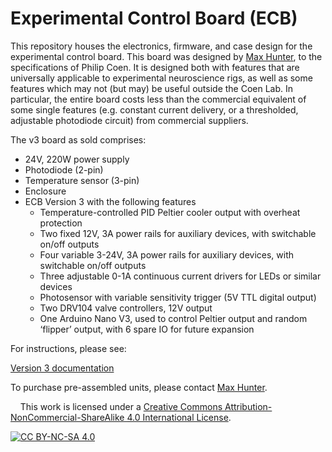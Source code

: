 # Experimental Control Board (ECB)
This repository houses the electronics, firmware, and case design for the experimental control board. This board was designed by [Max Hunter](https://maxhunter.me/), to the specifications of Philip Coen. It  is designed both with features that are universally applicable to experimental neuroscience rigs, as well as some features which may not (but may) be useful outside the Coen Lab. In particular, the entire board costs less than the commercial equivalent of some single features (e.g. constant current delivery, or a thresholded, adjustable photodiode circuit) from commercial suppliers.

The v3 board as sold comprises:
- 24V, 220W power supply
- Photodiode (2-pin)
- Temperature sensor (3-pin)
- Enclosure
- ECB Version 3 with the following features
	- Temperature-controlled PID Peltier cooler output with overheat protection
	- Two fixed 12V, 3A power rails for auxiliary devices, with switchable on/off outputs
	- Four variable 3-24V, 3A power rails for auxiliary devices, with switchable on/off outputs
	- Three adjustable 0-1A continuous current drivers for LEDs or similar devices
	- Photosensor with variable sensitivity trigger (5V TTL digital output)
	- Two DRV104 valve controllers, 12V output
	- One Arduino Nano V3, used to control Peltier output and random ‘flipper’ output, with 6 spare IO for future expansion

For instructions, please see:

[Version 3 documentation](Version3/Docs/INSTRUCTIONS.md)

To purchase pre-assembled units, please contact [Max Hunter](https://maxhunter.me/).

&nbsp;
&nbsp;
This work is licensed under a
[Creative Commons Attribution-NonCommercial-ShareAlike 4.0 International License][cc-by-nc-sa].

[![CC BY-NC-SA 4.0][cc-by-nc-sa-image]][cc-by-nc-sa]

[cc-by-nc-sa]: http://creativecommons.org/licenses/by-nc-sa/4.0/
[cc-by-nc-sa-image]: https://licensebuttons.net/l/by-nc-sa/4.0/88x31.png
[cc-by-nc-sa-shield]: https://img.shields.io/badge/License-CC%20BY--NC--SA%204.0-lightgrey.svg
